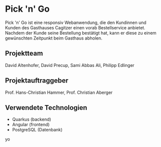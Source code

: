 # Pick 'n' Go  
Pick 'n' Go ist eine responsiv Webanwendung, die den Kundinnen und Kunden des Gasthauses Cagitzer einen vorab Bestellservice anbietet. 
Nachdem der Kunde seine Bestellung bestätigt hat, kann er diese zu einem gewünschten Zeitpunkt beim Gasthaus abholen.

## Projektteam 
David Altenhofer, David Precup, Sami Abbas Ali, Philipp Edlinger
  
## Projektauftraggeber
Prof. Hans-Christian Hammer, Prof. Christian Aberger

## Verwendete Technologien
- Quarkus (backend)
- Angular (frontend)
- PostgreSQL (Datenbank)


yo